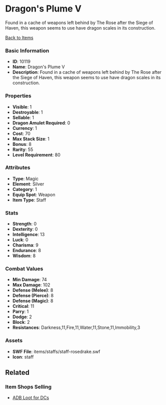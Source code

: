 # Dragon's Plume V

Found in a cache of weapons left behind by The Rose after the Siege of Haven, this weapon seems to use have dragon scales in its construction.

[Back to Items](../items.md)

### Basic Information

- **ID**: 10119
- **Name**: Dragon&#039;s Plume V
- **Description**: Found in a cache of weapons left behind by The Rose after the Siege of Haven, this weapon seems to use have dragon scales in its construction.

### Properties

- **Visible**: 1
- **Destroyable**: 1
- **Sellable**: 1
- **Dragon Amulet Required**: 0
- **Currency**: 1
- **Cost**: 70
- **Max Stack Size**: 1
- **Bonus**: 8
- **Rarity**: 55
- **Level Requirement**: 80

### Attributes

- **Type**: Magic
- **Element**: Silver
- **Category**: 1
- **Equip Spot**: Weapon
- **Item Type**: Staff

### Stats

- **Strength**: 0
- **Dexterity**: 0
- **Intelligence**: 13
- **Luck**: 0
- **Charisma**: 9
- **Endurance**: 8
- **Wisdom**: 8

### Combat Values

- **Min Damage**: 74
- **Max Damage**: 102
- **Defense (Melee)**: 8
- **Defense (Pierce)**: 8
- **Defense (Magic)**: 8
- **Critical**: 11
- **Parry**: 1
- **Dodge**: 2
- **Block**: 2
- **Resistances**: Darkness,11,Fire,11,Water,11,Stone,11,Immobility,3

### Assets

- **SWF File**: items/staffs/staff-rosedrake.swf
- **Icon**: staff

## Related

### Item Shops Selling

- [ADB Loot for DCs](../item-shops/351-adb-loot-for-dcs.md)

